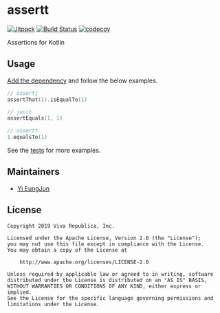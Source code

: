 # assertt

[![Jitpack](https://jitpack.io/v/toss/assertt.svg)](https://jitpack.io/#toss/assertt)
[![Build Status](https://travis-ci.org/toss/assertt.svg?branch=master)](https://travis-ci.org/toss/assertt)
[![codecov](https://codecov.io/gh/toss/assertt/branch/master/graph/badge.svg)](https://codecov.io/gh/toss/assertt)

Assertions for Kotlin

## Usage

[Add the dependency](https://jitpack.io/#toss/assertt/v0.1.0) and
follow the below examples.

```kotlin
// assertj
assertThat(1).isEqualTo(1)

// junit
assertEquals(1, 1)

// assertt
1.equalsTo(1)
```

See the [tests](./src/test/kotlin/im/toss/assertt/AssertionsKtTest.kt) for more examples.

## Maintainers

* [Yi EungJun](https://github.com/eungjun-yi)

## License

    Copyright 2019 Viva Republica, Inc.

    Licensed under the Apache License, Version 2.0 (the "License");
    you may not use this file except in compliance with the License.
    You may obtain a copy of the License at

        http://www.apache.org/licenses/LICENSE-2.0

    Unless required by applicable law or agreed to in writing, software
    distributed under the License is distributed on an "AS IS" BASIS,
    WITHOUT WARRANTIES OR CONDITIONS OF ANY KIND, either express or implied.
    See the License for the specific language governing permissions and
    limitations under the License.
